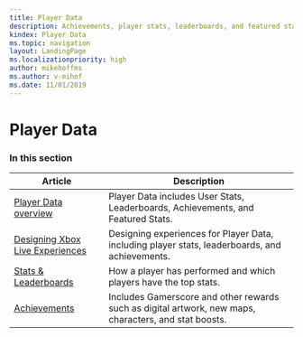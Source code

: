 ```yaml
---
title: Player Data
description: Achievements, player stats, leaderboards, and featured stats.
kindex: Player Data
ms.topic: navigation
layout: LandingPage
ms.localizationpriority: high
author: mikehoffms
ms.author: v-mihof
ms.date: 11/01/2019
---
```


# Player Data


### In this section

| Article | Description |
|---------|-------------|
| [Player Data overview](live-playerdata-overview.md) | Player Data includes User Stats, Leaderboards, Achievements, and Featured Stats. |
| [Designing Xbox Live Experiences](live-designing-experiences.md) | Designing experiences for Player Data, including player stats, leaderboards, and achievements. |
| [Stats & Leaderboards](stats-leaderboards/live-stats-leaderboards-nav.md) | How a player has performed and which players have the top stats. |
| [Achievements](achievements/live-achievements-nav.md) | Includes Gamerscore and other rewards such as digital artwork, new maps, characters, and stat boosts. |
